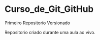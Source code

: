 # Curso_de_Git_GitHub
 Primeiro Repositorio Versionado

Repositorio criado durante uma aula ao vivo.